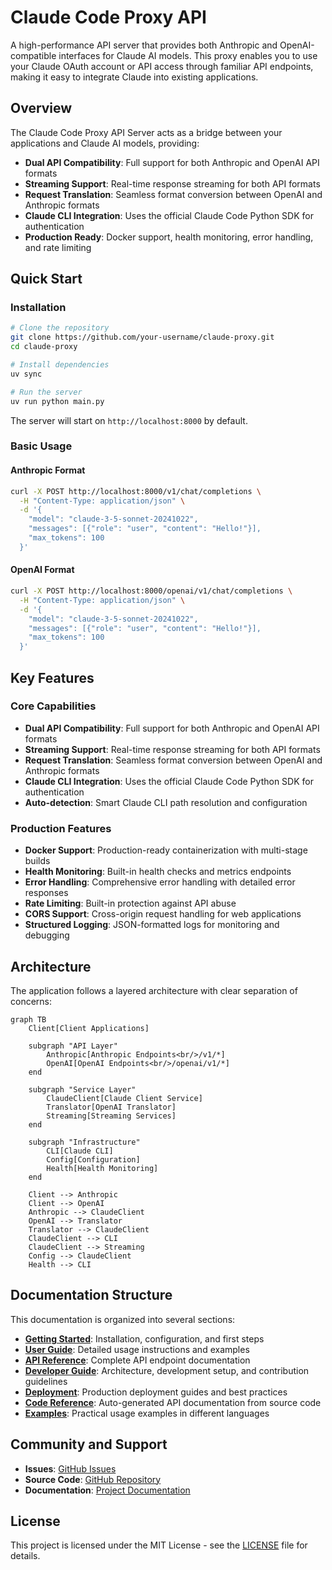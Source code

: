 # Claude Code Proxy API

A high-performance API server that provides both Anthropic and OpenAI-compatible interfaces for Claude AI models. This proxy enables you to use your Claude OAuth account or API access through familiar API endpoints, making it easy to integrate Claude into existing applications.

## Overview

The Claude Code Proxy API Server acts as a bridge between your applications and Claude AI models, providing:

- **Dual API Compatibility**: Full support for both Anthropic and OpenAI API formats
- **Streaming Support**: Real-time response streaming for both API formats  
- **Request Translation**: Seamless format conversion between OpenAI and Anthropic formats
- **Claude CLI Integration**: Uses the official Claude Code Python SDK for authentication
- **Production Ready**: Docker support, health monitoring, error handling, and rate limiting

## Quick Start

### Installation

```bash
# Clone the repository
git clone https://github.com/your-username/claude-proxy.git
cd claude-proxy

# Install dependencies
uv sync

# Run the server
uv run python main.py
```

The server will start on `http://localhost:8000` by default.

### Basic Usage

#### Anthropic Format
```bash
curl -X POST http://localhost:8000/v1/chat/completions \
  -H "Content-Type: application/json" \
  -d '{
    "model": "claude-3-5-sonnet-20241022",
    "messages": [{"role": "user", "content": "Hello!"}],
    "max_tokens": 100
  }'
```

#### OpenAI Format
```bash
curl -X POST http://localhost:8000/openai/v1/chat/completions \
  -H "Content-Type: application/json" \
  -d '{
    "model": "claude-3-5-sonnet-20241022",
    "messages": [{"role": "user", "content": "Hello!"}],
    "max_tokens": 100
  }'
```

## Key Features

### Core Capabilities
- **Dual API Compatibility**: Full support for both Anthropic and OpenAI API formats
- **Streaming Support**: Real-time response streaming for both API formats
- **Request Translation**: Seamless format conversion between OpenAI and Anthropic formats
- **Claude CLI Integration**: Uses the official Claude Code Python SDK for authentication
- **Auto-detection**: Smart Claude CLI path resolution and configuration

### Production Features
- **Docker Support**: Production-ready containerization with multi-stage builds
- **Health Monitoring**: Built-in health checks and metrics endpoints
- **Error Handling**: Comprehensive error handling with detailed error responses
- **Rate Limiting**: Built-in protection against API abuse
- **CORS Support**: Cross-origin request handling for web applications
- **Structured Logging**: JSON-formatted logs for monitoring and debugging

## Architecture

The application follows a layered architecture with clear separation of concerns:

```mermaid
graph TB
    Client[Client Applications]
    
    subgraph "API Layer"
        Anthropic[Anthropic Endpoints<br/>/v1/*]
        OpenAI[OpenAI Endpoints<br/>/openai/v1/*]
    end
    
    subgraph "Service Layer"
        ClaudeClient[Claude Client Service]
        Translator[OpenAI Translator]
        Streaming[Streaming Services]
    end
    
    subgraph "Infrastructure"
        CLI[Claude CLI]
        Config[Configuration]
        Health[Health Monitoring]
    end
    
    Client --> Anthropic
    Client --> OpenAI
    Anthropic --> ClaudeClient
    OpenAI --> Translator
    Translator --> ClaudeClient
    ClaudeClient --> CLI
    ClaudeClient --> Streaming
    Config --> ClaudeClient
    Health --> CLI
```

## Documentation Structure

This documentation is organized into several sections:

- **[Getting Started](getting-started/quickstart.md)**: Installation, configuration, and first steps
- **[User Guide](user-guide/api-usage.md)**: Detailed usage instructions and examples
- **[API Reference](api-reference/overview.md)**: Complete API endpoint documentation
- **[Developer Guide](developer-guide/architecture.md)**: Architecture, development setup, and contribution guidelines
- **[Deployment](deployment/docker.md)**: Production deployment guides and best practices
- **[Code Reference](reference/)**: Auto-generated API documentation from source code
- **[Examples](examples/python-client.md)**: Practical usage examples in different languages

## Community and Support

- **Issues**: [GitHub Issues](https://github.com/your-username/claude-proxy/issues)
- **Source Code**: [GitHub Repository](https://github.com/your-username/claude-proxy)
- **Documentation**: [Project Documentation](https://your-username.github.io/claude-proxy)

## License

This project is licensed under the MIT License - see the [LICENSE](https://github.com/your-username/claude-proxy/blob/main/LICENSE) file for details.